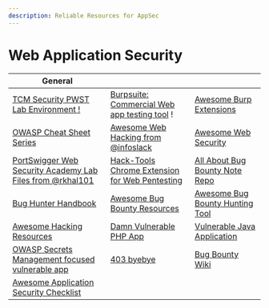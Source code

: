 ```yaml
---
description: Reliable Resources for AppSec
---
```


# Web Application Security

| General                                                                                                              |                                                                                                                                         |                                                                                      |
| -------------------------------------------------------------------------------------------------------------------- | --------------------------------------------------------------------------------------------------------------------------------------- | ------------------------------------------------------------------------------------ |
| [TCM Security PWST Lab Environment !](https://github.com/mttaggart/pwst-resources)                                   | [Burpsuite: Commercial Web app testing tool](https://portswigger.net/burp) !                                                            | [Awesome Burp Extensions](https://github.com/snoopysecurity/awesome-burp-extensions) |
| [OWASP Cheat Sheet Series](https://github.com/OWASP/CheatSheetSeries)                                                | [Awesome Web Hacking from @infoslack](https://github.com/infoslack/awesome-web-hacking)                                                 | [Awesome Web Security](https://github.com/qazbnm456/awesome-web-security)            |
| [PortSwigger Web Security Academy Lab Files from @rkhal101](https://github.com/rkhal101/Web-Security-Academy-Series) | [Hack-Tools Chrome Extension for Web Pentesting](https://chrome.google.com/webstore/detail/hack-tools/cmbndhnoonmghfofefkcccljbkdpamhi) | [All About Bug Bounty Note Repo](https://github.com/daffainfo/AllAboutBugBounty)     |
| [Bug Hunter Handbook](https://gowthams.gitbook.io/bughunter-handbook)                                                | [Awesome Bug Bounty Resources](https://github.com/djadmin/awesome-bug-bounty)                                                           | [Awesome Bug Bounty Hunting Tool](https://github.com/0xApt/awesome-bbht)             |
| [Awesome Hacking Resources](https://github.com/vitalysim/Awesome-Hacking-Resources)                                  | [Damn Vulnerable PHP App](https://github.com/c0brabaghdad1/DVPA)                                                                        | [Vulnerable Java Application](https://github.com/CSPF-Founder/JavaVulnerableLab)     |
| [OWASP Secrets Management focused vulnerable app](https://github.com/commjoen/wrongsecrets)                          | [403 byebye](https://github.com/nxenon/403-byebye)                                                                                      | [Bug Bounty Wiki](https://bug.bounty.wiki/)                                          |
| [Awesome Application Security Checklist](https://github.com/MahdiMashrur/Awesome-Application-Security-Checklist)     |                                                                                                                                         |                                                                                      |
